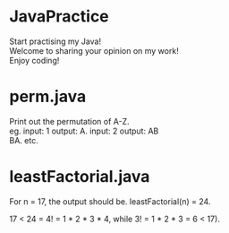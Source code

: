 # JavaPractice

Start practising my Java!  
Welcome to sharing your opinion on my work!  
Enjoy coding!


# perm.java
Print out the permutation of A-Z.    
eg. input: 1 output: A. 
    input: 2 output: AB  
                     BA. 
    etc.  


# leastFactorial.java
For n = 17, the output should be. 
leastFactorial(n) = 24.  

17 < 24 = 4! = 1 * 2 * 3 * 4, while 3! = 1 * 2 * 3 = 6 < 17).
